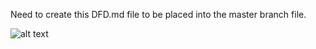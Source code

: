 Need to create this DFD.md file to be placed into the master branch file. 







![alt text](https://cloud.githubusercontent.com/assets/21319985/18146416/16253df4-6f95-11e6-9400-3bfd815ccb11.PNG)

